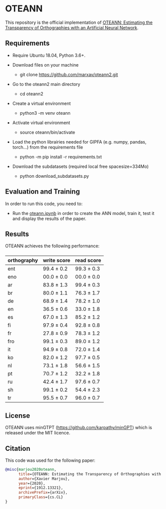 # OTEANN 

This repository is the official implementation of [OTEANN: Estimating the Transparency of Orthographies with an Artificial Neural Network](https://arxiv.org/abs/1912.13321v2).

## Requirements

* Require Ubuntu 18.04, Python 3.6+.

* Download files on your machine
  * git clone https://github.com/marxav/oteann2.git

* Go to the oteann2 main directory
  * cd oteann2 

* Create a virtual environment
  * python3 -m venv oteann 

* Activate virtual environment
  * source oteann/bin/activate

* Load the python librairies needed for GIPFA (e.g. numpy, pandas, torch...) from the requirements file
  * python -m pip install -r requirements.txt
  
* Download the subdatasets (required local free spacesize=334Mo)
  * python download_subdatasets.py

## Evaluation and Training

In order to run this code, you need to:
* Run the [oteann.ipynb](oteann.ipynb) in order to create the ANN model, train it, test it and display the results of the paper.

## Results

OTEANN achieves the following performance:

### 

|orthography| write score| read score |
|-----------|------------|------------|
|    ent    | 99.4 ± 0.2 | 99.3 ± 0.3 |
|    eno    | 00.0 ± 0.0 | 00.0 ± 0.0 |
|    ar     | 83.8 ± 1.3 | 99.4 ± 0.3 |
|    br     | 80.0 ± 1.1 | 76.3 ± 1.7 |
|    de     | 68.9 ± 1.4 | 78.2 ± 1.0 |
|    en     | 36.5 ± 0.6 | 33.0 ± 1.8 |
|    es     | 67.0 ± 1.3 | 85.2 ± 1.2 |
|    fi     | 97.9 ± 0.4 | 92.8 ± 0.8 |
|    fr     | 27.8 ± 0.9 | 78.3 ± 1.2 |
|    fro    | 99.1 ± 0.3 | 89.0 ± 1.2 |
|    it     | 94.9 ± 0.8 | 72.0 ± 1.4 |
|    ko     | 82.0 ± 1.2 | 97.7 ± 0.5 |
|    nl     | 73.1 ± 1.8 | 56.6 ± 1.5 |
|    pt     | 70.7 ± 1.2 | 32.2 ± 1.8 |
|    ru     | 42.4 ± 1.7 | 97.6 ± 0.7 |
|    sh     | 99.1 ± 0.2 | 54.4 ± 2.3 |
|    tr     | 95.5 ± 0.7 | 96.0 ± 0.7 |

## License

OTEANN uses minGTPT (https://github.com/karpathy/minGPT) which is released under the MIT licence.

## Citation
This code was used for the following paper:
```bibtex
@misc{marjou2020oteann,
      title={OTEANN: Estimating the Transparency of Orthographies with an Artificial Neural Network}, 
      author={Xavier Marjou},
      year={2020},
      eprint={1912.13321},
      archivePrefix={arXiv},
      primaryClass={cs.CL}
}
```
